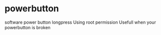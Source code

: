 # powerbutton
software power button longpress
Using root permission
Usefull when your powerbutton is broken
